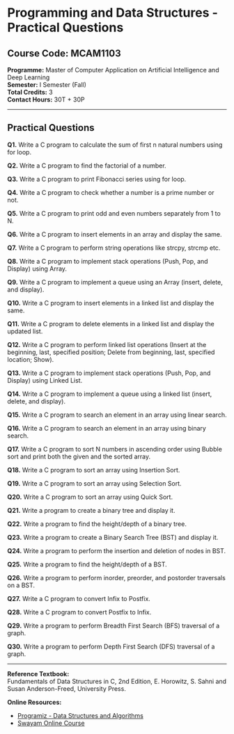 # Programming and Data Structures - Practical Questions

## Course Code: MCAM1103  
**Programme:** Master of Computer Application on Artificial Intelligence and Deep Learning  
**Semester:** I Semester (Fall)  
**Total Credits:** 3  
**Contact Hours:** 30T + 30P  

---

## Practical Questions

**Q1.** Write a C program to calculate the sum of first n natural numbers using for loop.

**Q2.** Write a C program to find the factorial of a number.

**Q3.** Write a C program to print Fibonacci series using for loop.

**Q4.** Write a C program to check whether a number is a prime number or not.

**Q5.** Write a C program to print odd and even numbers separately from 1 to N.

**Q6.** Write a C program to insert elements in an array and display the same.

**Q7.** Write a C program to perform string operations like strcpy, strcmp etc.

**Q8.** Write a C program to implement stack operations (Push, Pop, and Display) using Array.

**Q9.** Write a C program to implement a queue using an Array (insert, delete, and display).

**Q10.** Write a C program to insert elements in a linked list and display the same.

**Q11.** Write a C program to delete elements in a linked list and display the updated list.

**Q12.** Write a C program to perform linked list operations (Insert at the beginning, last, specified position; Delete from beginning, last, specified location; Show).

**Q13.** Write a C program to implement stack operations (Push, Pop, and Display) using Linked List.

**Q14.** Write a C program to implement a queue using a linked list (insert, delete, and display).

**Q15.** Write a C program to search an element in an array using linear search.

**Q16.** Write a C program to search an element in an array using binary search.

**Q17.** Write a C program to sort N numbers in ascending order using Bubble sort and print both the given and the sorted array.

**Q18.** Write a C program to sort an array using Insertion Sort.

**Q19.** Write a C program to sort an array using Selection Sort.

**Q20.** Write a C program to sort an array using Quick Sort.

**Q21.** Write a program to create a binary tree and display it.

**Q22.** Write a program to find the height/depth of a binary tree.

**Q23.** Write a program to create a Binary Search Tree (BST) and display it.

**Q24.** Write a program to perform the insertion and deletion of nodes in BST.

**Q25.** Write a program to find the height/depth of a BST.

**Q26.** Write a program to perform inorder, preorder, and postorder traversals on a BST.

**Q27.** Write a C program to convert Infix to Postfix.

**Q28.** Write a C program to convert Postfix to Infix.

**Q29.** Write a program to perform Breadth First Search (BFS) traversal of a graph.

**Q30.** Write a program to perform Depth First Search (DFS) traversal of a graph.

---

**Reference Textbook:**  
Fundamentals of Data Structures in C, 2nd Edition, E. Horowitz, S. Sahni and Susan Anderson-Freed, University Press.

**Online Resources:**  
- [Programiz - Data Structures and Algorithms](https://www.programiz.com/dsa)  
- [Swayam Online Course](https://onlinecourses.swayam2.ac.in/cec24_cs17/preview)
